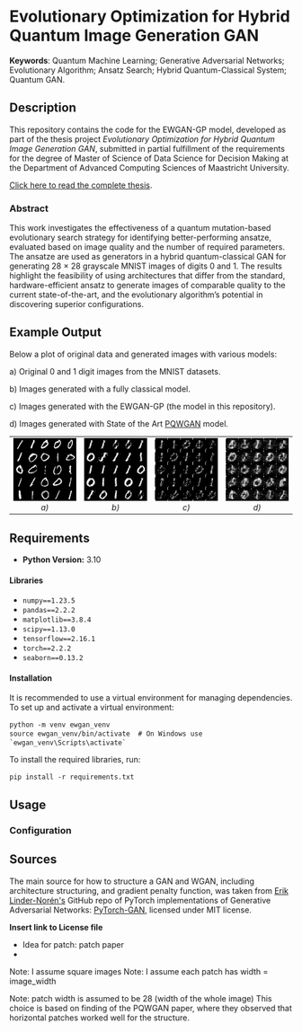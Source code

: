 # Evolutionary Optimization for Hybrid Quantum Image Generation GAN

**Keywords**: Quantum Machine Learning; Generative Adversarial Networks; Evolutionary Algorithm; Ansatz Search; 
Hybrid Quantum-Classical System; Quantum GAN.

## Description
This repository contains the code for the EWGAN-GP model, developed as part of the thesis project _Evolutionary Optimization for Hybrid Quantum Image Generation
GAN_, submitted in partial fulfillment of the requirements for the degree of Master of Science of Data Science for
Decision Making at the Department of Advanced Computing Sciences of Maastricht University.

<a href="https://biancamass.github.io/MasterThesis/massaccibianca_master_thesis.pdf" target="_blank"> Click here to read the complete thesis</a>.


### Abstract
This work investigates the effectiveness of a quantum mutation-based evolutionary search  strategy for identifying
better-performing ansatze, evaluated based on image quality and the number of required parameters.
The ansatze are used as generators in a hybrid quantum-classical GAN for generating 28 × 28 grayscale MNIST images of 
digits 0 and 1. The results highlight the feasibility of using architectures that differ from the standard, 
hardware-efficient ansatz to generate images of comparable quality to the current state-of-the-art, and the 
evolutionary algorithm’s potential in discovering superior configurations.

## Example Output

Below a plot of original data and generated images with various models:

a) Original 0 and 1 digit images from the MNIST datasets.

b) Images generated with a fully classical model.

c) Images generated with the EWGAN-GP (the model in this repository).

d) Images generated with State of the Art [PQWGAN](https://www.researchgate.net/publication/366528143_Hybrid_Quantum-Classical_Generative_Adversarial_Network_for_High_Resolution_Image_Generation) model.


<table>
  <tr>
    <td style="text-align:center;">
      <img src="images/REAL_FID.png" width="200"><br>
      <em>a)</em>
    </td>
    <td style="text-align:center;">
      <img src="images/Classic_FID.png" width="200"><br>
      <em>b)</em>
    </td>
    <td style="text-align:center;">
      <img src="images/F_04_L3_FID.png" width="200"><br>
      <em>c)</em>
    </td>
    <td style="text-align:center;">
      <img src="images/PQWGAN_FID.png" width="200"><br>
      <em>d)</em>
    </td>
  </tr>
</table>


## Requirements

- **Python Version:** 3.10

#### Libraries
- `numpy==1.23.5`
- `pandas==2.2.2`
- `matplotlib==3.8.4`
- `scipy==1.13.0`
- `tensorflow==2.16.1`
- `torch==2.2.2`
- `seaborn==0.13.2`

#### Installation

It is recommended to use a virtual environment for managing dependencies. To set up and activate a virtual environment:
```
python -m venv ewgan_venv
source ewgan_venv/bin/activate  # On Windows use `ewgan_venv\Scripts\activate`
```

To install the required libraries, run:
```
pip install -r requirements.txt
```

## Usage

### Configuration


## Sources

The main source for how to structure a GAN and WGAN, including architecture structuring, and 
gradient penalty function, was taken from [Erik Linder-Norén's](https://github.com/eriklindernoren) GitHub repo of
PyTorch implementations of Generative Adversarial Networks: [PyTorch-GAN](https://github.com/eriklindernoren/PyTorch-GAN), licensed under MIT license. 

**Insert link to License file**

- Idea for patch: patch paper
- 


Note: I assume square images
Note: I assume each patch has width = image_width

Note: patch width is assumed  to be 28 (width of the whole image)
This choice is based on finding of the PQWGAN paper, where they observed that
horizontal patches worked well for the structure.


